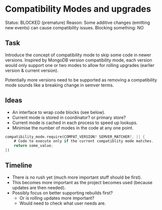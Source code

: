 # Compatibility Modes and upgrades
Status: BLOCKED (premature)
Reason: Some additive changes (emitting new events) can cause compatibility issues.
Blocking something: NO


## Task
Introduce the concept of compatibility mode to skip some code in newer versions.
Inspired by MongoDB version compatibility mode, each version would only support one or two modes
to allow for rolling upgrades (earlier version & current version).

Potentially more versions need to be supported as removing a compatibility mode sounds like
a breaking change in semver terms.


## Ideas
  * An interface to wrap code blocks (see below).
  * Current mode is stored in coordinator? or primary store?
  * Current mode is cached in each process to speed up lookups.
  * Minimise the number of modes in the code at any one point.

```rust
compatibility_mode.require(COMPAT_VERSION? SEMVER_MATCHER?, || {
    # Code to execute only if the current compatiblity mode matches.
    return some_value;
})
```


## Timeline
  * There is no rush yet (much more important stuff should be first).
  * This becomes more important as the project becomes used (because updates are then needed).
  * Possibly focus on better supporting rebuilds first?
    * Or is rolling updates more important?
    * Would need to check what user needs are.
